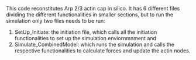 This code reconstitutes Arp 2/3 actin cap in silico.
It has 6 different files dividing the different functionalities in smaller sections, but to run the simulation only two files needs to be run:
1. SetUp_Initiate: the initiation file, which calls all the initiation functionalities to set up the simulation enviornmnment and
2. Simulate_CombinedModel: which runs the simulation and calls the respective functionalities to calculate forces and update the actin nodes.
